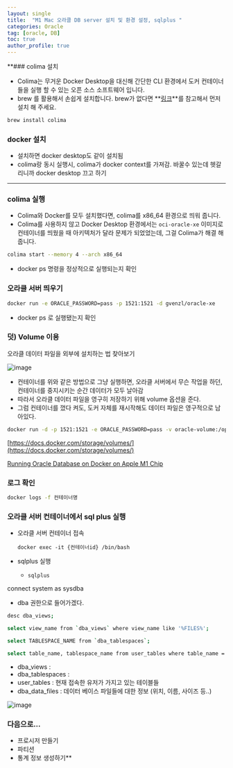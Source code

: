 ```yaml
---
layout: single
title:  "M1 Mac 오라클 DB server 설치 및 환경 설정, sqlplus "
categories: Oracle
tag: [oracle, DB]
toc: true
author_profile: true
---
```


**### colima 설치

- Colima는 무거운 Docker Desktop을 대신해 간단한 CLI 환경에서 도커 컨테이너들을 실행 할 수 있는 오픈 소스 소프트웨어 입니다.
- brew 를 활용해서 손쉽게 설치합니다. brew가 없다면 **[링크](https://shanepark.tistory.com/45)**를 참고해서 먼저 설치 해 주세요.

```bash
brew install colima
```

### docker 설치

- 설치하면 docker desktop도 같이 설치됨
- colima랑 동시 실행시, colima가 docker context를 가져감. 바꿀수 있는데 헷갈리니까 docker desktop 끄고 하기

---

### colima 실행

- Colima와 Docker를 모두 설치했다면, colima를 x86_64 환경으로 띄워 줍니다.
- Colima를 사용하지 않고 Docker Desktop 환경에서는 `oci-oracle-xe` 이미지로 컨테이너를 띄웠을 때 아키텍처가 달라 문제가 되었었는데, 그걸 Colima가 해결 해 줍니다.

```bash
colima start --memory 4 --arch x86_64
```

- docker ps 명령을 정상적으로 실행되는지 확인

### 오라클 서버 띄우기

```bash
docker run -e ORACLE_PASSWORD=pass -p 1521:1521 -d gvenzl/oracle-xe
```

- docker ps 로 실행됐는지 확인


### 덧) Volume 이용

오라클 데이터 파일을 외부에 설치하는 법 찾아보기 

![image](https://user-images.githubusercontent.com/47748246/212546854-3b944cb6-a698-4328-9c96-f6e5e134506d.png)


- 컨테이너를 위와 같은 방법으로 그냥 실행하면, 오라클 서버에서 무슨 작업을 하던, 컨테이너를 중지시키는 순간 데이터가 모두 날아감
- 따라서 오라클 데이터 파일을 영구히 저장하기 위해 volume 옵션을 준다.
- 그럼 컨테이너를 껐다 켜도, 도커 자체를 재시작해도 데이터 파일은 영구적으로 남아있다.

```bash
docker run -d -p 1521:1521 -e ORACLE_PASSWORD=pass -v oracle-volume:/opt/oracle/oradata gvenzl/oracle-xee
```

[https://docs.docker.com/storage/volumes/](https://docs.docker.com/storage/volumes/)

[Running Oracle Database on Docker on Apple M1 Chip](https://oralytics.com/2022/09/22/running-oracle-database-on-docker-on-apple-m1-chip/)

### 로그 확인

```bash
docker logs -f 컨테이너명
```

### 오라클 서버 컨테이너에서 sql plus 실행

- 오라클 서버 컨테이너 접속
    
    `docker exec -it {컨테이너id} /bin/bash`
    
- sqlplus 실행
    - `sqlplus`


connect system as sysdba

- dba 권한으로 들어가겠다.

```bash
desc dba_views;

select view_name from `dba_views` where view_name like '%FILES%';

select TABLESPACE_NAME from `dba_tablespaces`;

select table_name, tablespace_name from user_tables where table_name = 'MYTAB2';
```

- dba_views :
- dba_tablespaces :
- user_tables : 현재 접속한 유저가 가지고 있는 테이블들
- dba_data_files : 데이터 베이스 파일들에 대한 정보 (위치, 이름, 사이즈 등..)

![image](https://user-images.githubusercontent.com/47748246/212547042-08c71828-8a6c-438d-9896-e8aae4c4bc67.png)

### 다음으로…

- 프로시저 만들기
- 파티션
- 통계 정보 생성하기**
